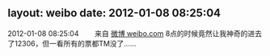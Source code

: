 layout: weibo
date: 2012-01-08 08:25:04
---
<meta name="referrer" content="no-referrer" />

2012-01-08 08:25:04  &nbsp;&nbsp;&nbsp;&nbsp;&nbsp;&nbsp; 来自 <a href="http://weibo.com/" rel="nofollow">微博 weibo.com</a>
8点的时候竟然让我神奇的进去了12306，但一看所有的票都TM没了…… ​​​
